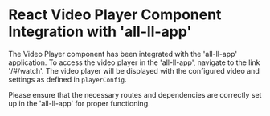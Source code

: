 # React Video Player Component Integration with 'all-ll-app'

The Video Player component has been integrated with the 'all-ll-app' application. To access the video player in the 'all-ll-app', navigate to the link '/#/watch'. The video player will be displayed with the configured video and settings as defined in `playerConfig`.

Please ensure that the necessary routes and dependencies are correctly set up in the 'all-ll-app' for proper functioning.
